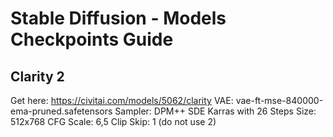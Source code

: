 # Stable Diffusion - Models Checkpoints Guide

## Clarity 2
Get here: https://civitai.com/models/5062/clarity
VAE: vae-ft-mse-840000-ema-pruned.safetensors
Sampler: DPM++ SDE Karras with 26 Steps
Size: 512x768
CFG Scale: 6,5
Clip Skip: 1 (do not use 2)
